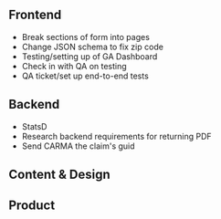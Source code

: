 ## Frontend
- Break sections of form into pages
- Change JSON schema to fix zip code
- Testing/setting up of GA Dashboard
- Check in with QA on testing
- QA ticket/set up end-to-end tests

## Backend
- StatsD
- Research backend requirements for returning PDF
- Send CARMA the claim's guid

## Content & Design

## Product
